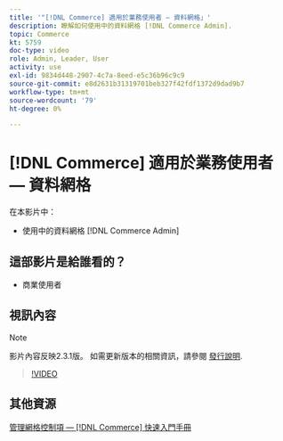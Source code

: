 ```yaml
---
title: '"[!DNL Commerce] 適用於業務使用者 — 資料網格」'
description: 瞭解如何使用中的資料網格 [!DNL Commerce Admin].
topic: Commerce
kt: 5759
doc-type: video
role: Admin, Leader, User
activity: use
exl-id: 9834d448-2907-4c7a-8eed-e5c36b96c9c9
source-git-commit: e8d2631b31319701beb327f42fdf1372d9dad9b7
workflow-type: tm+mt
source-wordcount: '79'
ht-degree: 0%

---
```


# [!DNL Commerce] 適用於業務使用者 — 資料網格

在本影片中：

- 使用中的資料網格 [!DNL Commerce Admin]

## 這部影片是給誰看的？

- 商業使用者

## 視訊內容

>[!NOTE]
>
>影片內容反映2.3.1版。 如需更新版本的相關資訊，請參閱 [發行說明](https://experienceleague.adobe.com/docs/commerce-operations/release/notes/overview.html).

>[!VIDEO](https://video.tv.adobe.com/v/35960?quality=12&learn=on)

## 其他資源

[管理網格控制項 —  [!DNL Commerce] 快速入門手冊](https://experienceleague.adobe.com/docs/commerce-admin/start/admin/tools/admin-grid-controls.html)
